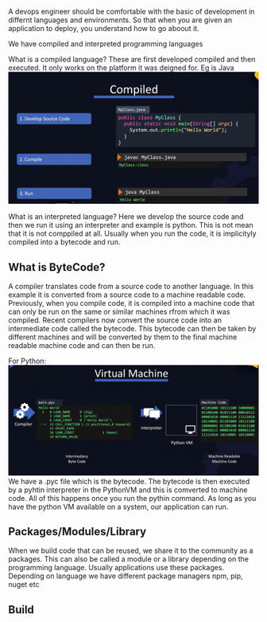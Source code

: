 A devops engineer should be comfortable with the basic of development in differnt languages and environments. So that when you are given an application to deploy, you understand how to go aboout it.

We have compiled and interpreted programming languages

What is a compiled language?
These are first developed compiled and
 then executed. It only works on the platform it was deigned for. Eg is Java
![alt text](image-4.png)

What is an interpreted language?
Here we develop the source code and then we run it using an interpreter and example is python.
This is not mean that it is not comppiled at all. Usually when you run the code, it is implicityly compiled into a bytecode and run.

## What is ByteCode?
A compiler translates code from a source code to another language.
In this example it is converted from a source code to a machine readable code. 
Previously, when you compile code, it is compiled into a machine code that can only be run on the same or similar machines rfrom which it was compiled.
Recent compilers now convert the source code into an intermediate code called the bytecode. This bytecode can then be taken by different machines and will be converted by them to the final machine readable machine code and can then be run.

For Python:
![alt text](image-5.png)
We have a .pyc file which is the bytecode. The bytecode is then executed by a pyhtin interpreter in the PythonVM and this is comverted to machine code. All of this happens once you run the pythin command. As long as you have the python VM available on a system, our application can run.


## Packages/Modules/Library
When we build code that can be reused, we share it to the community as a packages. This can also be called a module or a library depending on the programming language.
Usually applications use these packages. Depending on language we have different package managers npm, pip, nuget etc

## Build

